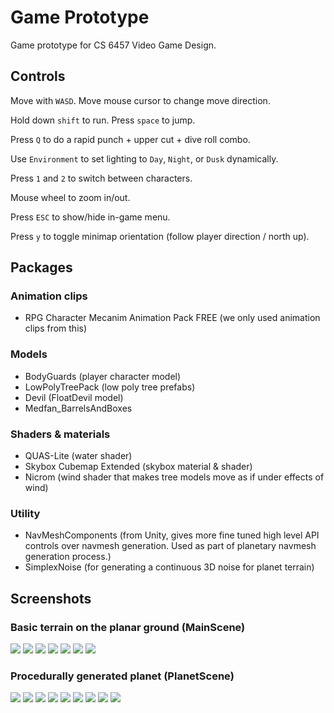 # Game Prototype
Game prototype for CS 6457 Video Game Design.

## Controls
Move with `WASD`. Move mouse cursor to change move direction. 

Hold down `shift` to run. Press `space` to jump. 

Press `Q` to do a rapid punch + upper cut + dive roll combo.

Use `Environment` to set lighting to `Day`, `Night`, or `Dusk` dynamically.

Press `1` and `2` to switch between characters.

Mouse wheel to zoom in/out.

Press `ESC` to show/hide in-game menu.

Press `y` to toggle minimap orientation (follow player direction / north up).

## Packages

### Animation clips

- RPG Character Mecanim Animation Pack FREE (we only used animation clips from this)

### Models

- BodyGuards (player character model)
- LowPolyTreePack (low poly tree prefabs)
- Devil (FloatDevil model)
- Medfan_BarrelsAndBoxes

### Shaders & materials

- QUAS-Lite (water shader)
- Skybox Cubemap Extended (skybox material & shader)
- Nicrom (wind shader that makes tree models move as if under effects of wind)

### Utility

- NavMeshComponents (from Unity, gives more fine tuned high level API controls over navmesh generation. Used as part of planetary navmesh generation process.)
- SimplexNoise (for generating a continuous 3D noise for planet terrain)


## Screenshots

### Basic terrain on the planar ground (MainScene)

![](Screenshots/1.png)
![](Screenshots/2.png)
![](Screenshots/3.png)
![](Screenshots/4.png)
![](Screenshots/5.png)
![](Screenshots/6.png)
![](Screenshots/7.png)



### Procedurally generated planet (PlanetScene)

![](Screenshots/8.png)
![](Screenshots/9.png)
![](Screenshots/10.png)
![](Screenshots/11.png)
![](Screenshots/12.png)
![](Screenshots/13.png)
![](Screenshots/14.png)
![](Screenshots/15.png)
![](Screenshots/16.png)

